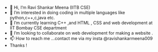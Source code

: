 - 👋 Hi, I’m Ravi Shankar Meena (IITB CSE) 
- 👀 I’m interested in doing coding in multiple languages like python,c++,c,java etc.
- 🌱 I’m currently learning C++ ,and HTML , CSS and web development at IIT Bombay CSE department 
- 💞️ I’m looking to collaborate on web development for making a website .
- 📫 How to reach me ...contact me via my insta @ravishankarmeena009
- Thanks !

<!---
RSM009/RSM009 is a ✨ special ✨ repository because its `README.md` (this file) appears on your GitHub profile.
You can click the Preview link to take a look at your changes.
--->
